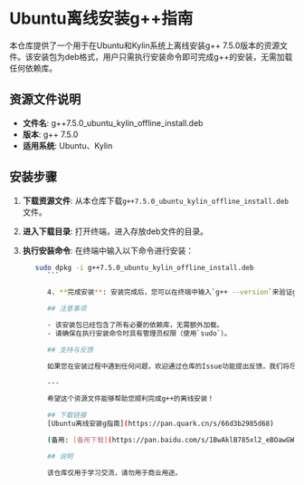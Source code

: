 # Ubuntu离线安装g++指南

本仓库提供了一个用于在Ubuntu和Kylin系统上离线安装g++ 7.5.0版本的资源文件。该安装包为deb格式，用户只需执行安装命令即可完成g++的安装，无需加载任何依赖库。

## 资源文件说明

- **文件名**: g++7.5.0_ubuntu_kylin_offline_install.deb
- **版本**: g++ 7.5.0
- **适用系统**: Ubuntu、Kylin

## 安装步骤

1. **下载资源文件**: 从本仓库下载`g++7.5.0_ubuntu_kylin_offline_install.deb`文件。

2. **进入下载目录**: 打开终端，进入存放deb文件的目录。

3. **执行安装命令**: 在终端中输入以下命令进行安装：
   ```bash
      sudo dpkg -i g++7.5.0_ubuntu_kylin_offline_install.deb
         ```

         4. **完成安装**: 安装完成后，您可以在终端中输入`g++ --version`来验证g++是否成功安装。

         ## 注意事项

         - 该安装包已经包含了所有必要的依赖库，无需额外加载。
         - 请确保在执行安装命令时具有管理员权限（使用`sudo`）。

         ## 支持与反馈

         如果您在安装过程中遇到任何问题，欢迎通过仓库的Issue功能提出反馈，我们将尽快为您提供帮助。

         ---

         希望这个资源文件能够帮助您顺利完成g++的离线安装！

         ## 下载链接
         [Ubuntu离线安装g指南](https://pan.quark.cn/s/66d3b2985d68) 

         (备用: [备用下载](https://pan.baidu.com/s/1BwAklB785xl2_eBOawGW6Q?pwd=1234))

         ## 说明

         该仓库仅用于学习交流，请勿用于商业用途。
